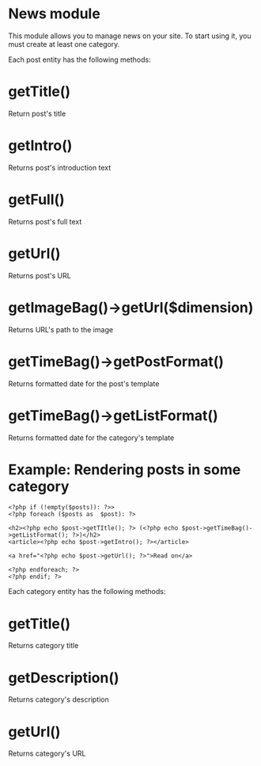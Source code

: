 News module
===========

This module allows you to manage news on your site. To start using it, you must create at least one category.

Each post entity has the following methods:


# getTitle()

Return post's title

# getIntro()

Returns post's introduction text

# getFull()

Returns post's full text

# getUrl()

Returns post's URL

# getImageBag()->getUrl($dimension)

Returns URL's path to the image

# getTimeBag()->getPostFormat()

Returns formatted date for the post's template

# getTimeBag()->getListFormat()

Returns formatted date for the category's template


# Example: Rendering posts in some category

    <?php if (!empty($posts)): ?>>
    <?php foreach ($posts as  $post): ?>
    
    <h2><?php echo $post->getTItle(); ?> (<?php echo $post->getTimeBag()->getListFormat(); ?>)</h2>
    <article><?php echo $post->getIntro(); ?></article>
    
    <a href="<?php echo $post->getUrl(); ?>">Read on</a>
    
    <?php endforeach; ?>
    <?php endif; ?>

Each category entity has the following methods:

# getTitle()

Returns category title

# getDescription()

Returns category's description

# getUrl()

Returns category's URL


